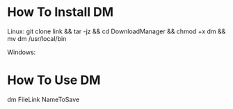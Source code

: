 # How To Install DM

Linux:
git clone link && tar -jz && cd DownloadManager && chmod +x dm && mv dm /usr/local/bin

Windows:

# How To Use DM
dm FileLink NameToSave
